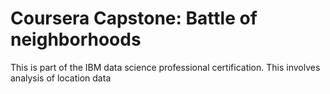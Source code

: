 # Coursera Capstone: Battle of neighborhoods
This is part of the IBM data science professional certification. This involves analysis of location data
